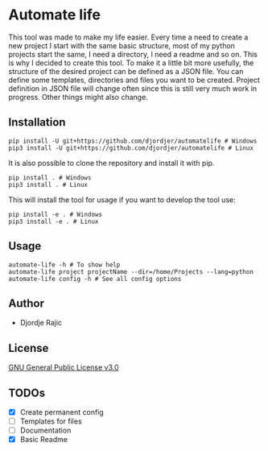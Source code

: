 # Automate life

This tool was made to make my life easier. Every time a need to create a new
project I start with the same basic structure, most of my python projects start 
the same, I need a directory, I need a readme and so on. This is why I decided 
to create this tool. To make it a little bit more usefully, the structure of 
the desired project can be defined as a JSON file. You can define some 
templates, directories and files you want to be created. Project definition in 
JSON file will change often since this is still very much work in progress. 
Other things might also change.

## Installation

```shell script
pip install -U git+https://github.com/djordjer/automatelife # Windows
pip3 install -U git+https://github.com/djordjer/automatelife # Linux
```

It is also possible to clone the repository and install it with pip.

```shell script
pip install . # Windows
pip3 install . # Linux
```

This will install the tool for usage if you want to develop the tool use:

 ```shell script
pip install -e . # Windows
pip3 install -e . # Linux
```

## Usage
```shell script
automate-life -h # To show help
automate-life project projectName --dir=/home/Projects --lang=python
automate-life config -h # See all config options
```

## Author

* Djordje Rajic

## License
[GNU General Public License v3.0](LICENSE)


## TODOs

* [x] Create permanent config
* [ ] Templates for files
* [ ] Documentation
* [X] Basic Readme
